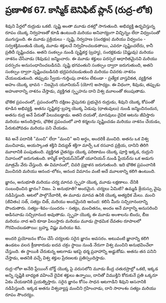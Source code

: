 # ప్రణాళిక 67. కాస్మిక్ బెనిఫిట్ ప్లాన్ (రుద్ర-లోక)

శివుని పేర్లలో రుద్రుడు ఒకటి. సృష్టి అంతా మూడు దశల్లో సాగుతుంది. అభివ్యక్తి ఉద్భవిస్తున్న రూపం యొక్క నిర్వహణతో కూడి ఉంటుంది మరియు అనివార్యంగా విచ్ఛిన్నం లేదా విధ్వంసంతో ముగుస్తుంది. ఈ మూడు ప్రక్రియలు - సృష్టి, నిర్వహణ (సంరక్షణ) మరియు విధ్వంసం - సర్వశక్తిమంతుడి యొక్క మూడు శక్తులచే నిర్వహించబడతాయి, ఎవరూ సృష్టించలేదు, కానీ ప్రతిదీ సృష్టించడం. అతని సంకల్పం నుండి సృష్టికర్త (బ్రహ్మ), సంరక్షకుడు (విష్ణువు) మరియు నాశనం చేసేవాడు (శివుడు) జన్మించారు. ఈ మూడు శక్తులు పరస్పర ఆధారితమైనవి మరియు పరస్పరం అనుసంధానించబడినవి. సృష్టి భగవంతుని సంకల్పం ద్వారా జరుగుతుంది, అతని సంకల్పం ద్వారా సృష్టించబడినది భద్రపరచబడుతుంది మరియు చివరకు నాశనం చేయబడుతుంది. తప్పుడు స్వీయ-గుర్తింపు నాశనం లేకుండా - ప్రత్యేక వాస్తవికత, వ్యక్తిగత అహం యొక్క భావన - నిజమైన యూనియన్ (యోగ) అసాధ్యం. ఈ విధంగా, శివుడు, తప్పుడు అహంకారాన్ని నాశనం చేస్తాడు, వ్యక్తిగత స్పృహను దాని విశ్వ మూలంతో కలుపుతాడు.

భౌతిక ప్రపంచంలో, ప్రపంచంలోని దక్షిణం వైపునకు ప్రభువైన రుద్రుడు, శివుని యొక్క కోపంతో కూడిన అభివ్యక్తి. అతను సృష్టికర్త-బ్రహ్మ యొక్క ఏడుపు (ధాతువులు) నుండి జన్మించినందున, అతను రుద్ర అనే పేరుతో పిలువబడ్డాడు. అతని దయతో, మానవులు దైవిక ఆటను జీవిస్తారు మరియు ఆనందిస్తారు, భౌతిక ప్రపంచంలో వారి కర్మలను సృష్టించడం మరియు నాశనం చేయడం, పేరుకుపోవడం మరియు పని చేయడం.

శివ అనే పదానికి "మంచి" లేదా "మంచి" అని అర్ధం, అందరికీ మంచిది. అతను ఒక విశ్వ మంచివాడు, అయస్కాంత శక్తిని విద్యుత్ శక్తిగా మార్చే ఒక రసవాద ప్రక్రియ, దానిని తిరిగి మూలానికి పంపుతుంది. వ్యక్తిగత చైతన్యం యొక్క పరిణామం యొక్క పూర్తి ఇక్కడ, రుద్రుని నివాసంలో జరుగుతుంది. కాస్మిక్ కాన్షియస్‌నెస్‌తో యూనియన్ నుండి ప్లేయర్‌ను ఒక అడుగు మాత్రమే వేరు చేస్తుంది. ఈ విమానంలో, చివరి ప్రక్షాళన జరుగుతుంది. ఇది భౌతిక ప్రపంచానికి మించినది మరియు ఆనంద-లోకం, ఆనంద విమానం వంటి అదే మూలకాన్ని కలిగి ఉంటుంది.

జ్ఞానం, అనుభూతి మరియు చర్య మానవ స్పృహ యొక్క మూడు లక్షణాలు. దేనికి సంబంధించిన జ్ఞానం? నిజం. ఏ అనుభూతి? అందమైన. చర్యలు ఏమిటి? ఉమ్మడి శ్రేయస్సు వైపు నడిపిస్తుంది. ఆటలో పాల్గొనేవారికి, ఈ మూడు మానవ ఉనికి యొక్క అత్యధిక మేలు. మంచి (జీవితం) సత్, సత్యం చిత్, మరియు అందమైనది ఆనంద: కలిసి మీరు సచ్చిదానందాన్ని పొందుతారు. సత్యం-శివం-సుందరం - సత్యం, మంచితనం, అందం అనే మార్గాన్ని అనుసరించి ఆడినవాడు సచ్చిదానంద అవుతాడు. స్పృహ యొక్క ఈ మూడు అంశాలను బిందు, బీజ మరియు నాద అని కూడా పిలుస్తారు మరియు మూడు ప్రాథమిక దేవతల రూపాలలో గౌరవించబడతాయి: బ్రహ్మ, విష్ణు మరియు శివ.

అందరి ప్రయోజనం కోసం చేసే చర్యలకు సరైన జ్ఞానం అవసరం. అటువంటి జ్ఞానాన్ని కలిగి ఉండటం వలన క్రీడాకారుడు ఐదవ చక్రం స్థాయి నుండి నేరుగా విశ్వ మంచిని అనుభవించేలా చేస్తుంది. ఈ స్థాయికి చేరుకున్న ఆటగాడు ఇకపై ధర్మ ప్రవాహాన్ని అడ్డుకోడు. అతను తన పనిని చేస్తాడు, అతనికి వచ్చే విశ్వ శక్తుల ప్రేరణలకు ప్రతిస్పందిస్తాడు.

రుద్ర-లోకా అనేది ప్లేయింగ్ బోర్డ్ యొక్క పై వరుసలోని మూడు కేంద్ర చతురస్రాల్లో ఒకటి, ఇక్కడ అన్ని సృష్టికి బాధ్యత వహించే దైవిక శక్తులు ఉన్నాయి, దానితో విముక్తిని కోరుకునే ప్రతి ఒక్కరూ ఏకం చేయడానికి ప్రయత్నిస్తారు. సరైన జ్ఞానం కోసం సాధన ఆటగాడిని శివుని ఆసనానికి నడిపిస్తుంది. ఇక్కడ అతను విశ్వవ్యాప్త మంచిని గ్రహించాడు, దాని సారాంశం సత్యం మరియు రూపం సౌందర్యం.
